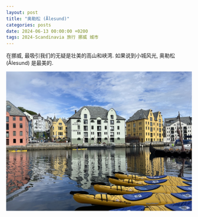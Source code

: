 ```yaml
---
layout: post
title: "奥勒松 (Ålesund)"
categories: posts
date: 2024-06-13 00:00:00 +0200
tags: 2024-Scandinavia 旅行 挪威 城市
---
```


在挪威, 最吸引我们的无疑是壮美的高山和峡湾. 如果说到小城风光, 奥勒松 (Ålesund) 是最美的.

![奥勒松](/assets/images/2024/scandinavia/alesund/kayaks.jpeg)
